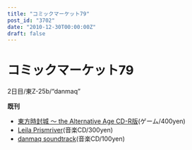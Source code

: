 ```yaml
---
title: "コミックマーケット79"
post_id: "3702"
date: "2010-12-30T00:00:00Z"
draft: false
---
```


# コミックマーケット79

2日目/東Z-25b/“danmaq”  
  
**既刊**  
  


  * [東方時封城 ～ the Alternative Age CD-R版](/!/thA/)(ゲーム/400yen)
  * [Leila Prismriver](/!/leila/)(音楽CD/300yen)
  * [danmaq soundtrack](/!/dst/)(音楽CD/100yen)
